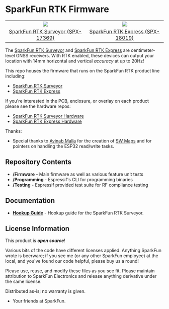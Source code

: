 SparkFun RTK Firmware
===========================================================

<table class="table table-hover table-striped table-bordered">
  <tr align="center">
   <td><a href="https://www.sparkfun.com/products/17369"><img src="https://cdn.sparkfun.com//assets/parts/1/6/4/0/1/17369-SparkFun_RTK_Surveyor-14.jpg"></a></td>
   <td><a href="https://www.sparkfun.com/products/15005"><img src="https://cdn.sparkfun.com//assets/parts/1/7/2/4/1/18019-SparkFun_RTK_Express-09.jpg"></a></td>
  </tr>
  <tr align="center">
    <td><a href="https://www.sparkfun.com/products/17369">SparkFun RTK Surveyor (SPX-17369)</a></td>
    <td><a href="https://www.sparkfun.com/products/18019">SparkFun RTK Express (SPX-18019)</a></td>
  </tr>
</table>

The [SparkFun RTK Surveyor](https://www.sparkfun.com/products/17369) and [SparkFun RTK Express](https://www.sparkfun.com/products/18019) are centimeter-level GNSS receivers. With RTK enabled, these devices can output your location with 14mm horizontal and vertical *accuracy* at up to 20Hz!

This repo houses the firmware that runs on the SparkFun RTK product line including:

* [SparkFun RTK Surveyor](https://www.sparkfun.com/products/17369)
* [SparkFun RTK Express](https://www.sparkfun.com/products/18019)

If you're interested in the PCB, enclosure, or overlay on each product please see the hardware repos:

* [SparkFun RTK Surveyor Hardware](https://github.com/sparkfun/SparkFun_RTK_Surveyor)
* [SparkFun RTK Express Hardware](https://github.com/sparkfun/SparkFun_RTK_Express)

Thanks:

* Special thanks to [Avinab Malla](https://github.com/avinabmalla) for the creation of [SW Maps](https://play.google.com/store/apps/details?id=np.com.softwel.swmaps&hl=en_US&gl=US) and for pointers on handling the ESP32 read/write tasks.

Repository Contents
-------------------

* **/Firmware** - Main firmware as well as various feature unit tests
* **/Programming** - Espressif's CLI for programming binaries
* **/Testing** - Espressif provided test suite for RF compliance testing

Documentation
--------------

* **[Hookup Guide](https://learn.sparkfun.com/tutorials/sparkfun-rtk-surveyor-hookup-guide)** - Hookup guide for the SparkFun RTK Surveyor.

License Information
-------------------

This product is _**open source**_!

Various bits of the code have different licenses applied. Anything SparkFun wrote is beerware; if you see me (or any other SparkFun employee) at the local, and you've found our code helpful, please buy us a round!

Please use, reuse, and modify these files as you see fit. Please maintain attribution to SparkFun Electronics and release anything derivative under the same license.

Distributed as-is; no warranty is given.

- Your friends at SparkFun.
